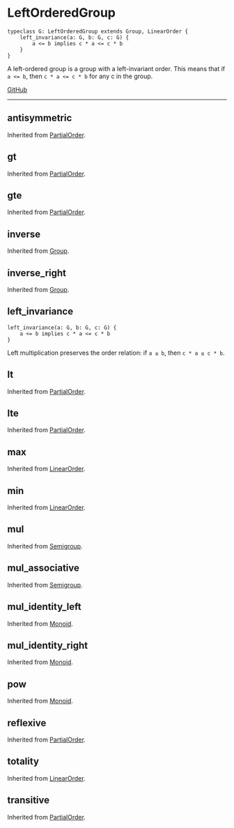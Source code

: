 # LeftOrderedGroup

```acorn
typeclass G: LeftOrderedGroup extends Group, LinearOrder {
    left_invariance(a: G, b: G, c: G) {
        a <= b implies c * a <= c * b
    }
}
```

A left-ordered group is a group with a left-invariant order.
This means that if `a <= b`, then `c * a <= c * b` for any c in the group.

[GitHub](https://github.com/acornprover/acornlib/blob/master/src/ordered_group.ac)

---
## antisymmetric
Inherited from [PartialOrder](../PartialOrder/#antisymmetric).
## gt
Inherited from [PartialOrder](../PartialOrder/#gt).
## gte
Inherited from [PartialOrder](../PartialOrder/#gte).
## inverse
Inherited from [Group](../Group/#inverse).
## inverse_right
Inherited from [Group](../Group/#inverse_right).
## left_invariance

```acorn
left_invariance(a: G, b: G, c: G) {
    a <= b implies c * a <= c * b
}
```

Left multiplication preserves the order relation: if `a ≤ b`, then `c * a ≤ c * b`.
## lt
Inherited from [PartialOrder](../PartialOrder/#lt).
## lte
Inherited from [PartialOrder](../PartialOrder/#lte).
## max
Inherited from [LinearOrder](../LinearOrder/#max).
## min
Inherited from [LinearOrder](../LinearOrder/#min).
## mul
Inherited from [Semigroup](../Semigroup/#mul).
## mul_associative
Inherited from [Semigroup](../Semigroup/#mul_associative).
## mul_identity_left
Inherited from [Monoid](../Monoid/#mul_identity_left).
## mul_identity_right
Inherited from [Monoid](../Monoid/#mul_identity_right).
## pow
Inherited from [Monoid](../Monoid/#pow).
## reflexive
Inherited from [PartialOrder](../PartialOrder/#reflexive).
## totality
Inherited from [LinearOrder](../LinearOrder/#totality).
## transitive
Inherited from [PartialOrder](../PartialOrder/#transitive).
